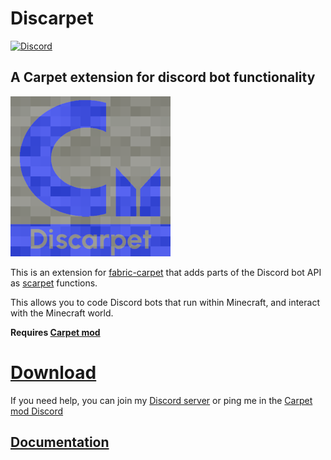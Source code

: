 # Discarpet

[![Discord](https://img.shields.io/badge/Discord-7289DA?logo=discord&logoColor=white)](https://discord.gg/etTDQAVSgt)

## A Carpet extension for discord bot functionality

![Discarpet](https://raw.githubusercontent.com/replaceitem/carpet-discarpet/master/src/main/resources/assets/discarpet/icon.png)

This is an extension for [fabric-carpet](https://github.com/gnembon/fabric-carpet)
that adds parts of the Discord bot API as
[scarpet](https://github.com/gnembon/fabric-carpet/wiki/Scarpet) functions.

This allows you to code Discord bots that run within Minecraft, and interact with the Minecraft world.

**Requires [Carpet mod](https://github.com/gnembon/fabric-carpet/releases)**

# [Download](https://modrinth.com/mod/discarpet/versions)

If you need help, you can join my [Discord server](https://discord.gg/etTDQAVSgt) or ping me in the [Carpet mod Discord](https://discord.gg/gn99m4QRY4)

## [Documentation](https://replaceitem.github.io/carpet-discarpet/)
